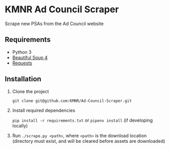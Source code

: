 # KMNR Ad Council Scraper

Scrape new PSAs from the Ad Council website

## Requirements

- Python 3
- [Beautiful Soup 4](https://www.crummy.com/software/BeautifulSoup/)
- [Requests](http://docs.python-requests.org/en/master/)

## Installation

1. Clone the project

   `git clone git@github.com:KMNR/Ad-Council-Scraper.git`

2. Install required dependencies

   `pip install -r requirements.txt` or `pipenv install` (if developing locally)

3. Run `./scrape.py <path>`, where `<path>` is the download location (directory must exist, and will be cleared before assets are downloaded)
